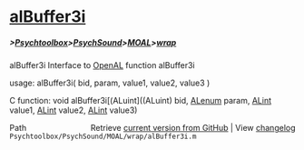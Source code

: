 # [alBuffer3i](alBuffer3i)
##### >[Psychtoolbox](Psychtoolbox)>[PsychSound](PsychSound)>[MOAL](MOAL)>[wrap](wrap)

alBuffer3i  Interface to [OpenAL](OpenAL) function alBuffer3i  
  
usage:  alBuffer3i( bid, param, value1, value2, value3 )  
  
C function:  void alBuffer3i[(ALuint]((ALuint) bid, [ALenum](ALenum) param, [ALint](ALint) value1, [ALint](ALint) value2, [ALint](ALint) value3)  




<div class="code_header" style="text-align:right;">
  <span style="float:left;">Path&nbsp;&nbsp;</span> <span class="counter">Retrieve <a href=
  "https://raw.github.com/Psychtoolbox-3/Psychtoolbox-3/beta/Psychtoolbox/PsychSound/MOAL/wrap/alBuffer3i.m">current version from GitHub</a> | View <a href=
  "https://github.com/Psychtoolbox-3/Psychtoolbox-3/commits/beta/Psychtoolbox/PsychSound/MOAL/wrap/alBuffer3i.m">changelog</a></span>
</div>
<div class="code">
  <code>Psychtoolbox/PsychSound/MOAL/wrap/alBuffer3i.m</code>
</div>

